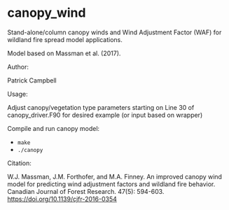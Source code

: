 # canopy_wind
Stand-alone/column canopy winds and Wind Adjustment Factor (WAF) for wildland fire spread model applications.  

Model based on Massman et al. (2017).

Author:

Patrick Campbell

Usage:

Adjust canopy/vegetation type parameters starting on Line 30 of canopy_driver.F90 for desired example (or input based on wrapper)

Compile and run canopy model:
- `make`
- `./canopy`

Citation:

W.J. Massman, J.M. Forthofer, and M.A. Finney. An improved canopy wind model for predicting wind adjustment factors and wildland fire behavior. Canadian Journal of Forest Research. 47(5): 594-603. https://doi.org/10.1139/cjfr-2016-0354
